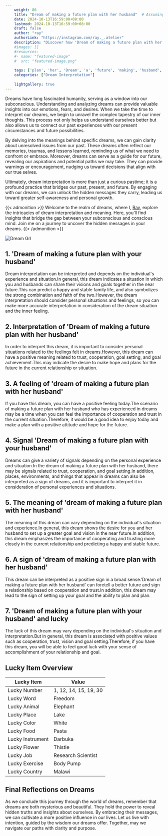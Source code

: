 ```yaml
---
    weight: 86
    title: "Dream of making a future plan with her husband"  # Assuming 'title' column exists
    date: 2024-10-13T16:59:00+08:00
    lastmod: 2024-10-13T16:59:00+08:00
    draft: false
    author: "ray"
    authorLink: "https://instagram.com/ray._.atelier"
    description: "Discover how 'Dream of making a future plan with her husband' can interpret your future and uncover its significant meanings in your life."
    #images: []
    #resources:
    #- name: "featured-image"
    #  src: "featured-image.png"
    
    tags: ['plan', 'her', 'Dream', 'a', 'future', 'making', 'husband', 'of', 'with']
    categories: ["Dream Interpretation"]
    
    lightgallery: true
---
```

    
Dreams have long fascinated humanity, serving as a window into our subconscious. Understanding and analyzing dreams can provide valuable insights into our emotions, fears, and desires. When we take the time to interpret our dreams, we begin to unravel the complex tapestry of our inner thoughts. This process not only helps us understand ourselves better but also allows us to connect our past experiences with our present circumstances and future possibilities.

By delving into the meanings behind specific dreams, we can gain clarity about unresolved issues from our past. These dreams often reflect our memories, traumas, and lessons learned, reminding us of what we need to confront or embrace. Moreover, dreams can serve as a guide for our future, revealing our aspirations and potential paths we may take. They can provide warnings or encouragement, nudging us toward decisions that align with our true selves.

Ultimately, dream interpretation is more than just a curious pastime; it is a profound practice that bridges our past, present, and future. By engaging with our dreams, we can unlock the hidden messages they carry, leading us toward greater self-awareness and personal growth.

{{< admonition >}}
Welcome to the realm of dreams, where I, [Ray](https://instagram.com/ray._.atelier), explore the intricacies of dream interpretation and meaning. Here, you’ll find insights that bridge the gap between your subconscious and conscious mind. Join me on a journey to uncover the hidden messages in your dreams.
{{< /admonition >}}

![Dream Grl](https://cdn.pixabay.com/photo/2017/11/02/03/35/gothic-2910057_1280.jpg "Dream Grl")

## 1. 'Dream of making a future plan with your husband'
Dream interpretation can be interpreted and depends on the individual's experience and situation.In general, this dream indicates a situation in which you and husbands can share their visions and goals together in the near future.This can predict a happy and stable family life, and also symbolizes the strong combination and faith of the two.However, the dream interpretation should consider personal situations and feelings, so you can make more accurate interpretation in consideration of the dream situation and the inner feeling.

## 2. Interpretation of 'Dream of making a future plan with her husband'
In order to interpret this dream, it is important to consider personal situations related to the feelings felt in dreams.However, this dream can have a positive meaning related to trust, cooperation, goal setting, and goal achievement.This may indicate the desire to make hope and plans for the future in the current relationship or situation.

## 3. A feeling of 'dream of making a future plan with her husband'
If you have this dream, you can have a positive feeling today.The scenario of making a future plan with her husband who has experienced in dreams may be a time when you can feel the importance of cooperation and trust in the current situation.Therefore, it would be a good idea to enjoy today and make a plan with a positive attitude and hope for the future.

## 4. Signal 'Dream of making a future plan with your husband'
Dreams can give a variety of signals depending on the personal experience and situation.In the dream of making a future plan with her husband, there may be signals related to trust, cooperation, and goal setting.In addition, places, environments, and things that appear in dreams can also be interpreted as a sign of dreams, and it is important to interpret it in consideration of personal experiences and situations.

## 5. The meaning of 'dream of making a future plan with her husband'
The meaning of this dream can vary depending on the individual's situation and experience.In general, this dream shows the desire for you and her husband to set up a greater goal and vision in the near future.In addition, this dream emphasizes the importance of cooperating and trusting more closely in the current relationship and predicting a happy and stable future.

## 6. A sign of 'dream of making a future plan with her husband'
This dream can be interpreted as a positive sign in a broad sense.'Dream of making a future plan with her husband' can foretell a better future and sign a relationship based on cooperation and trust.In addition, this dream may lead to the sign of setting up your goal and the ability to plan and plan.

## 7. 'Dream of making a future plan with your husband' and lucky
The luck of this dream may vary depending on the individual's situation and interpretation.But in general, this dream is associated with positive values such as cooperation, trust, vision and goal setting.Therefore, if you have this dream, you will be able to feel good luck with your sense of accomplishment of your relationship and goal.

## Lucky Item Overview
| Lucky Item          | Value              |
|---------------|--------------------|
| Lucky Number        | 1, 12, 14, 15, 19, 30  |
| Lucky Word          | Freedom |
| Lucky Animal        | Elephant |
| Lucky Place         | Lake     |
| Lucky Color         | White     |
| Lucky Food          | Pasta      |
| Lucky Instrument    | Darbuka |
| Lucky Flower        | Thistle    |
| Lucky Job           | Research Scientist       |
| Lucky Exercise      | Body Pump  |
| Lucky Country       | Malawi    |


##  Final Reflections on Dreams

As we conclude this journey through the world of dreams, remember that dreams are both mysterious and beautiful. They hold the power to reveal hidden truths and insights about ourselves. By embracing their messages, we can cultivate a more positive influence in our lives. Let us live with intention, guided by the wisdom our dreams offer. Together, may we navigate our paths with clarity and purpose.
